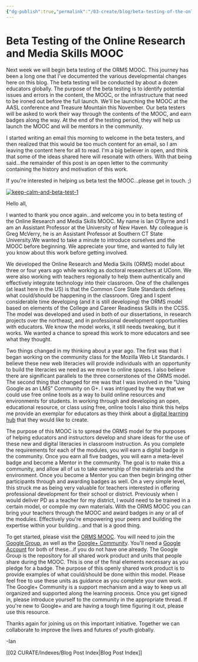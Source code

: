 ```yaml
---
{"dg-publish":true,"permalink":"/03-create/blog/beta-testing-of-the-online-research-and-media-skills-mooc/","title":"Beta Testing of the Online Research and Media Skills MOOC","tags":["digital-literacies","mooc","online-collaborative-inquiry","online-content-construction","online-reading-comprehension","orms","webliteracy"]}
---
```


# Beta Testing of the Online Research and Media Skills MOOC

Next week we will begin beta testing of the ORMS MOOC. This journey has been a long one that I've documented the various developmental changes here on this blog. The beta testing will be conducted by about a dozen educators globally. The purpose of the beta testing is to identify potential issues and errors in the content, the MOOC, or the infrastructure that need to be ironed out before the full launch. We'll be launching the MOOC at the AASL conference and Treasure Mountain this November. Our beta testers will be asked to work their way through the contents of the MOOC, and earn badges along the way. At the end of the testing period, they will help us launch the MOOC and will be mentors in the community.

I started writing an email this morning to welcome in the beta testers, and then realized that this would be too much content for an email, so I am leaving the content here for all to read. I'm a big believer in open, and think that some of the ideas shared here will resonate with others. With that being said...the remainder of this post is an open letter to the community containing the history and motivation of this work.

If you're interested in helping us beta test the MOOC...please get in touch. ;)

[![keep-calm-and-beta-test-1](images/keep-calm-and-beta-test-1-257x300.png)](http://wiobyrne.com/wp-content/uploads/2013/10/keep-calm-and-beta-test-1.png)

Hello all,

I wanted to thank you once again...and welcome you in to beta testing of the Online Research and Media Skills MOOC. My name is Ian O'Byrne and I am an Assistant Professor at the University of New Haven. My colleague is Greg McVerry, he is an Assistant Professor at Southern CT State University.We wanted to take a minute to introduce ourselves and the MOOC before beginning. We appreciate your time, and wanted to fully let you know about this work before getting involved.

We developed the Online Research and Media Skills (ORMS) model about three or four years ago while working as doctoral researchers at UConn. We were also working with teachers regionally to help them authentically and effectively integrate technology into their classroom. One of the challenges (at least here in the US) is that the Common Core State Standards defines what could/should be happening in the classroom. Greg and I spent considerable time developing (and it is still developing) the ORMS model based on elements of the College and Career Readiness Skills in the CCSS. The model was developed and used in both of our dissertations, in research projects over the northeast, and in professional development opportunities with educators. We know the model works, it still needs tweaking, but it works. We wanted a chance to spread this work to more educators and see what they thought.

Two things changed in my thinking about a year ago. The first was that I began working on the community class for the Mozilla Web Lit Standards. I believe these new web literacies will provide individuals with an opportunity to build the literacies we need as we move to online spaces. I also believe there are significant parallels to the three cornerstones of the ORMS model. The second thing that changed for me was that I was involved in the "Using Google as an LMS" Community on G+. I was intrigued by the way that we could use free online tools as a way to build online resources and environments for students. In working through and developing an open, educational resource, or class using free, online tools I also think this helps me provide an exemplar for educators as they think about a [digital learning hub](http://wiobyrne.com/use-google-sites-for-educators-to-build-your-own-digital-learning-hub/) that they would like to create.

The purpose of this MOOC is to spread the ORMS model for the purposes of helping educators and instructors develop and share ideas for the use of these new and digital literacies in classroom instruction. As you complete the requirements for each of the modules, you will earn a digital badge in the community. Once you earn all five badges, you will earn a meta-level badge and become a Mentor in the community. The goal is to make this a community, and allow all of us to take ownership of the materials and the environment. Once you become a Mentor you can then begin bringing other participants through and awarding badges as well. On a very simple level, this struck me as being very valuable for teachers interested in offering professional development for their school or district. Previously when I would deliver PD as a teacher for my district, I would need to be trained in a certain model, or compile my own materials. With the ORMS MOOC you can bring your teachers through the MOOC and award badges in any or all of the modules. Effectively you're empowering your peers and building the expertise within your building...and that is a good thing.

To get started, please visit the [ORMS MOOC](https://sites.google.com/site/ormsmodel/). You will need to join the [Google Group](https://groups.google.com/forum/#!forum/ormsclass), as well as the [Google+ Community](https://plus.google.com/communities/109374663190019101967?utm_source=chrome_ntp_icon&utm_medium=chrome_app&utm_campaign=chrome). You'll need a [Google Account](https://accounts.google.com/SignUp) for both of these...if you do not have one already. The Google Group is the repository for all shared work product and units that people share during the MOOC. This is one of the final elements necessary as you pledge for a badge. The purpose of this openly shared work product is to provide examples of what could/should be done within this model. Please feel free to use these units as guidance as you complete your own work. The Google+ Community is a support mechanism and a way to keep us all organized and supported along the learning process. Once you get signed in, please introduce yourself to the community in the appropriate thread. If you're new to Google+ and are having a tough time figuring it out, please use this resource.

Thanks again for joining us on this important initiative. Together we can collaborate to improve the lives and futures of youth globally.

\-Ian

[[02 CURATE/Indexes/Blog Post Index\|Blog Post Index]]